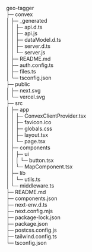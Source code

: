 geo-tagger                         
├─ convex                          
│  ├─ _generated                   
│  │  ├─ api.d.ts                  
│  │  ├─ api.js                    
│  │  ├─ dataModel.d.ts            
│  │  ├─ server.d.ts               
│  │  └─ server.js                 
│  ├─ README.md                    
│  ├─ auth.config.ts               
│  ├─ files.ts                     
│  └─ tsconfig.json                
├─ public                          
│  ├─ next.svg                     
│  └─ vercel.svg                   
├─ src                             
│  ├─ app                          
│  │  ├─ ConvexClientProvider.tsx  
│  │  ├─ favicon.ico               
│  │  ├─ globals.css               
│  │  ├─ layout.tsx                
│  │  └─ page.tsx                  
│  ├─ components                   
│  │  ├─ ui                        
│  │  │  └─ button.tsx             
│  │  └─ MapComponent.tsx          
│  ├─ lib                          
│  │  └─ utils.ts                  
│  └─ middleware.ts                
├─ README.md                       
├─ components.json                 
├─ next-env.d.ts                   
├─ next.config.mjs                 
├─ package-lock.json               
├─ package.json                    
├─ postcss.config.js               
├─ tailwind.config.ts              
└─ tsconfig.json                   

